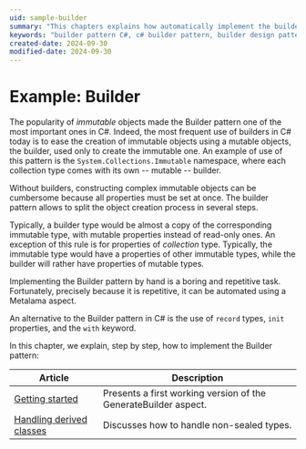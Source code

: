 ```yaml
---
uid: sample-builder
summary: "This chapters explains how automatically implement the builder pattern in C# thanks to Metalama."
keywords: "builder pattern C#, c# builder pattern, builder design pattern C#"
created-date: 2024-09-30
modified-date: 2024-09-30
---
```


# Example: Builder

The popularity of _immutable_ objects made the Builder pattern one of the most important ones in C#. Indeed, the most frequent use of builders in C# today is to ease the creation of immutable objects using a mutable objects, the builder, used only to create the immutable one. An example of use of this pattern is the `System.Collections.Immutable` namespace, where each collection type comes with its own -- mutable -- builder.

Without builders, constructing complex immutable objects can be cumbersome because all properties must be set at once. The builder pattern allows to split the object creation process in several steps. 

Typically, a builder type would be almost a copy of the corresponding immutable type, with mutable properties instead of read-only ones. An exception of this rule is for properties of _collection_ type. Typically, the immutable type would have a properties of other immutable types, while the builder will rather have properties of mutable types.

Implementing the Builder pattern by hand is a boring and repetitive task. Fortunately, precisely because it is repetitive, it can be automated using a Metalama aspect.

An alternative to the Builder pattern in C# is the use of `record` types, `init` properties, and the `with` keyword.

In this chapter, we explain, step by step, how to implement the Builder pattern:


| Article | Description |
| ------- | ----------- |
| [Getting started](builder-1/README.md) | Presents a first working version of the GenerateBuilder aspect. |
| [Handling derived classes](builder-2/README.md) | Discusses how to handle non-sealed types. |

